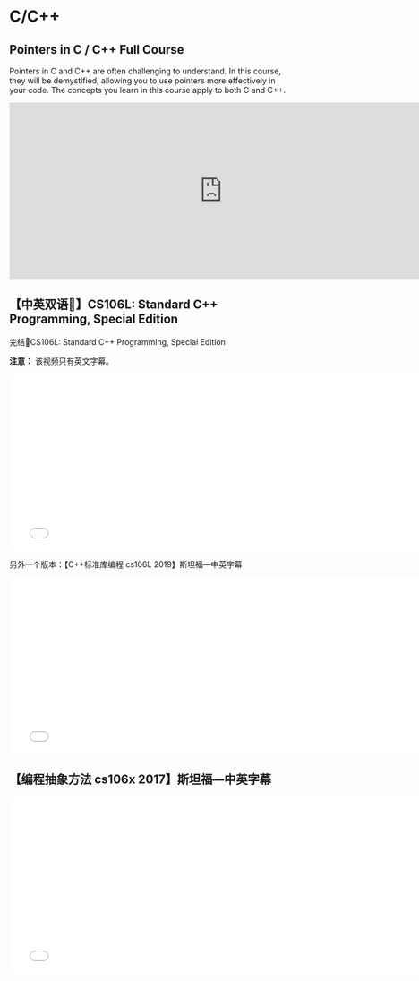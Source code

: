 # C/C++

## Pointers in C / C++ Full Course

Pointers in C and C++ are often challenging to understand. In this course, they will be demystified, allowing you to use pointers more effectively in your code. The concepts you learn in this course apply to both C and  C++.

<iframe width="760" height="315" src="https://www.youtube.com/embed/zuegQmMdy8M?si=nTFUVzXYsuRtaFH5" title="YouTube video player" frameborder="0" allow="accelerometer; autoplay; clipboard-write; encrypted-media; gyroscope; picture-in-picture; web-share" referrerpolicy="strict-origin-when-cross-origin" allowfullscreen></iframe>

## 【中英双语🎉】CS106L: Standard C++ Programming, Special Edition

完结🎉CS106L: Standard C++ Programming, Special Edition

**注意：** 该视频只有英文字幕。

<iframe width="760" height="315" src="//player.bilibili.com/player.html?isOutside=true&aid=218239806&bvid=BV1K8411b7AU&cid=835903880&p=1&autoplay=0" scrolling="no" border="0" frameborder="no" framespacing="0" allowfullscreen="true"></iframe>

另外一个版本：【C++标准库编程 cs106L 2019】斯坦福—中英字幕

<iframe width="760" height="315" src="//player.bilibili.com/player.html?isOutside=true&aid=1005411134&bvid=BV19x4y1E79V&cid=1567388692&p=1&autoplay=0" scrolling="no" border="0" frameborder="no" framespacing="0" allowfullscreen="true"></iframe>

## 【编程抽象方法 cs106x 2017】斯坦福—中英字幕

<iframe width="760" height="315" src="//player.bilibili.com/player.html?isOutside=true&aid=1955276817&bvid=BV1By411h75g&cid=1567773882&p=1&autoplay=0" scrolling="no" border="0" frameborder="no" framespacing="0" allowfullscreen="true"></iframe>
